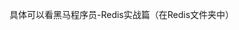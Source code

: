 [黑马点评项目学习笔记]: https://blog.csdn.net/qq_66345100/article/details/131986713
[学习反思]: https://www.cnblogs.com/gufanyuanying/p/17242986.html
[黑马点评超详细剖析，学习之前必看]: https://www.bilibili.com/video/BV1HX4y197Ru/?share_source=copy_web&amp;vd_source=d3666c2043c363d538f217512a5c5be0



具体可以看黑马程序员-Redis实战篇（在Redis文件夹中）
